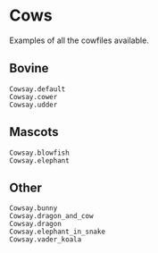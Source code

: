 # Cows

Examples of all the cowfiles available.

## Bovine

```@docs
Cowsay.default
Cowsay.cower
Cowsay.udder
```

## Mascots

```@docs
Cowsay.blowfish
Cowsay.elephant
```

## Other

```@docs
Cowsay.bunny
Cowsay.dragon_and_cow
Cowsay.dragon
Cowsay.elephant_in_snake
Cowsay.vader_koala
```
